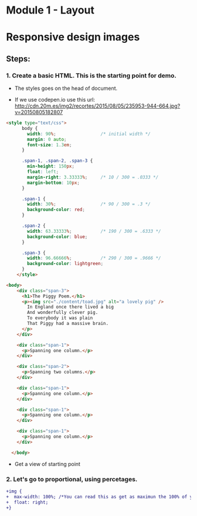 # Module 1 - Layout

# Responsive design images

## Steps:

### 1. Create a basic HTML. This is the starting point for demo. 

* The styles goes on the head of document.

* If we use codepen.io use this url: http://cdn.20m.es/img2/recortes/2015/08/05/235953-944-664.jpg?v=20150805182807

```html 
<style type="text/css">
      body {
        width: 90%;                 /* initial width */
        margin: 0 auto;
        font-size: 1.3em;
      }

      .span-1, .span-2, .span-3 {
        min-height: 150px;
        float: left;
        margin-right: 3.33333%;     /* 10 / 300 = .0333 */
        margin-bottom: 10px;
      }

      .span-1 {
        width: 30%;                 /* 90 / 300 = .3 */
        background-color: red;
      }

      .span-2 {
        width: 63.33333%;           /* 190 / 300 = .6333 */
        background-color: blue;
      }

      .span-3 {
        width: 96.66666%;           /* 290 / 300 = .9666 */
        background-color: lightgreen;
      }
    </style>

<body>
    <div class="span-3">
      <h1>The Piggy Poem.</h1>
      <p><img src="./content/toad.jpg" alt="a lovely pig" />
        In England once there lived a big
        And wonderfully clever pig.
        To everybody it was plain
        That Piggy had a massive brain.
      </p>
    </div>

    <div class="span-1">
      <p>Spanning one column.</p>
    </div>

    <div class="span-2">
      <p>Spanning two columns.</p>
    </div>

    <div class="span-1">
      <p>Spanning one column.</p>
    </div>

    <div class="span-1">
      <p>Spanning one column.</p>
    </div>

    <div class="span-1">
      <p>Spanning one column.</p>
    </div>

  </body>
``` 

* Get a view of starting point

### 2. Let's go to proportional, using percetages.

```diff style
+img {
+  max-width: 100%; /*You can read this as get as maximun the 100% of your parent container*/
+  float: right; 
+}
```